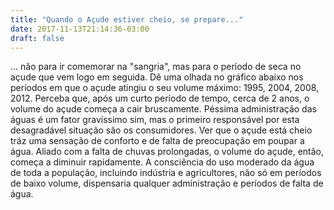 ```yaml
---
title: "Quando o Açude estiver cheio, se prepare..."
date: 2017-11-13T21:14:36-03:00
draft: false
---
```


<div id="text" width=300></div>

... não para ir comemorar na "sangria", mas para o período de seca no açude que vem logo em seguida.
Dê uma olhada no gráfico abaixo nos períodos em que o açude atingiu o seu volume máximo: 1995, 2004, 2008, 2012.
Perceba que, após um curto período de tempo, cerca de 2 anos, o volume do açude começa a cair bruscamente.
Péssima administração das águas é um fator gravíssimo sim, mas o primeiro responsável por esta desagradável situação são os consumidores.
Ver que o açude está cheio tráz uma sensação de conforto e de falta de preocupação em poupar a água. Aliado com a falta de chuvas prolongadas, o volume do açude, então, começa a diminuir rapidamente.
A consciência do uso moderado da água de toda a população, incluindo indústria e agricultores, não só em períodos de baixo volume, dispensaria qualquer administração e períodos de falta de água. 

<div id="vis" width=300></div>

<script src="https://cdnjs.cloudflare.com/ajax/libs/vega/3.0.7/vega.js"></script>
<script src="https://cdnjs.cloudflare.com/ajax/libs/vega-lite/2.0.1/vega-lite.js"></script>
<script src="https://cdnjs.cloudflare.com/ajax/libs/vega-embed/3.0.0-rc7/vega-embed.js"></script>

<script>
    const spec = {
    "$schema": "https://vega.github.io/schema/vega/v3.0.json",
  "autosize": "pad",
  "padding": 5,
  "width": 900,
  "height": 450,
  "title": {
    "text": "Volume Máximo e Mínimo do Açude de Boqueirão, por ano"
  },
  "style": "cell",
  "data": [
    {
      "name": "source_0",
      "url": "https://api.insa.gov.br/reservatorios/12172/monitoramento",
      "format": {
        "type": "json",
        "property": "volumes",
        "parse": {"DataInformacao": "utc:'%d/%m/%Y'"}
      }
    },
    {
      "name": "data_0",
      "source": "source_0",
      "transform": [
        {
          "type": "formula",
          "expr": "toDate(datum[\"DataInformacao\"])",
          "as": "DataInformacao"
        },
        {
          "type": "formula",
          "expr": "toNumber(datum[\"VolumePercentual\"])",
          "as": "VolumePercentual"
        },
        {
          "type": "formula",
          "as": "year_DataInformacao",
          "expr": "datetime(year(datum[\"DataInformacao\"]), 0, 1, 0, 0, 0, 0)"
        },
        {
          "type": "aggregate",
          "groupby": ["year_DataInformacao"],
          "ops": ["max"],
          "fields": ["VolumePercentual"],
          "as": ["max_VolumePercentual"]
        },
        {
          "type": "filter",
          "expr": "datum[\"year_DataInformacao\"] !== null && !isNaN(datum[\"year_DataInformacao\"])"
        }
      ]
    },
    {
      "name": "data_1",
      "source": "source_0",
      "transform": [
        {
          "type": "formula",
          "expr": "toDate(datum[\"DataInformacao\"])",
          "as": "DataInformacao"
        },
        {
          "type": "formula",
          "expr": "toNumber(datum[\"VolumePercentual\"])",
          "as": "VolumePercentual"
        },
        {
          "type": "formula",
          "as": "year_DataInformacao",
          "expr": "datetime(year(datum[\"DataInformacao\"]), 0, 1, 0, 0, 0, 0)"
        },
        {
          "type": "aggregate",
          "groupby": ["year_DataInformacao"],
          "ops": ["min"],
          "fields": ["VolumePercentual"],
          "as": ["min_VolumePercentual"]
        },
        {
          "type": "filter",
          "expr": "datum[\"year_DataInformacao\"] !== null && !isNaN(datum[\"year_DataInformacao\"])"
        }
      ]
    }
  ],
  "marks": [
    {
      "name": "layer_0_marks",
      "type": "area",
      "style": ["area"],
      "sort": {
        "field": "datum[\"year_DataInformacao\"]",
        "order": "descending"
      },
      "from": {"data": "data_0"},
      "encode": {
        "update": {
          "interpolate": {"value": "monotone"},
          "orient": {"value": "vertical"},
          "x": {"scale": "x","field": "year_DataInformacao"},
          "y": {"scale": "y","field": "max_VolumePercentual"},
          "y2": {"scale": "y","value": 0},
          "fill": {"value": "#192E5B"}
        }
      }
    },
    {
      "name": "layer_1_marks",
      "type": "area",
      "style": ["area"],
      "sort": {
        "field": "datum[\"year_DataInformacao\"]",
        "order": "descending"
      },
      "from": {"data": "data_1"},
      "encode": {
        "update": {
          "interpolate": {"value": "monotone"},
          "orient": {"value": "vertical"},
          "x": {"scale": "x","field": "year_DataInformacao"},
          "y": {"scale": "y","field": "min_VolumePercentual"},
          "y2": {"scale": "y","value": 0},
          "fill": {"value": "#72A2C0"}
        }
      }
    }
  ],
  "scales": [
    {
      "name": "x",
      "type": "time",
      "domain": {
        "fields": [
          {"data": "data_0","field": "year_DataInformacao"},
          {"data": "data_1","field": "year_DataInformacao"}
        ],
        "sort": true
      },
      "range": [0,{"signal": "width"}]
    },
    {
      "name": "y",
      "type": "linear",
      "domain": {
        "fields": [
          {"data": "data_0","field": "max_VolumePercentual"},
          {"data": "data_1","field": "min_VolumePercentual"}
        ],
        "sort": true
      },
      "range": [{"signal": "height"},0],
      "nice": true,
      "zero": true
    }
  ],
  "axes": [
    {
      "title": "",
      "scale": "x",
      "orient": "bottom",
      "labelFlush": true,
      "labelOverlap": true,
      "tickCount": {"signal": "ceil(width/40)"},
      "zindex": 1,
      "encode": {
        "labels": {
          "update": {
            "text": {"signal": "timeFormat(datum.value, '%Y')"}
          }
        }
      }
    },
    {
      "scale": "x",
      "orient": "bottom",
      "domain": false,
      "grid": true,
      "labels": false,
      "maxExtent": 0,
      "minExtent": 0,
      "tickCount": {"signal": "ceil(width/40)"},
      "ticks": false,
      "zindex": 0,
      "gridScale": "y"
    },
    {
      "title": "Volume (%)",
      "scale": "y",
      "orient": "left",
      "labelOverlap": true,
      "tickCount": {"signal": "ceil(height/40)"},
      "zindex": 1
    },
    {
      "scale": "y",
      "orient": "left",
      "domain": false,
      "grid": true,
      "labels": false,
      "maxExtent": 0,
      "minExtent": 0,
      "tickCount": {"signal": "ceil(height/40)"},
      "ticks": false,
      "zindex": 0,
      "gridScale": "x"
    }
  ],
  "config": {"axisY": {"minExtent": 30}}
};
  	vegaEmbed('#vis', spec).catch(console.warn);
</script>





